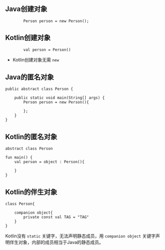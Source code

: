 
## Java创建对象
```
        Person person = new Person();
```

## Kotlin创建对象
```
        val person = Person()
```

- Kotlin创建对象无需 `new`


## Java的匿名对象
```
public abstract class Person {

    public static void main(String[] args) {
        Person person = new Person(){
            
        };
    }
}
```

## Kotlin的匿名对象
```
abstract class Person

fun main() {
    val person = object : Person(){

    }
}
```

## Kotlin的伴生对象
```
class Person{
    
    companion object{
        private const val TAG = "TAG"
    }
}
```
Kotlin没有 `static` 关键字，无法声明静态成员，用 `companion object` 关键字声明伴生对象，内部的成员相当于Java的静态成员。
